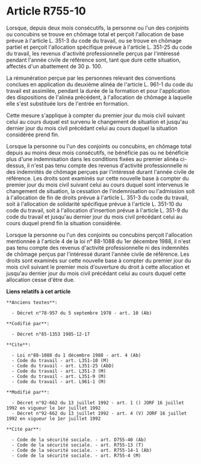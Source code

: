 # Article R755-10

Lorsque, depuis deux mois consécutifs, la personne ou l'un des conjoints ou concubins se trouve en chômage total et perçoit
l'allocation de base prévue à l'article L. 351-3 du code du travail, ou se trouve en chômage partiel et perçoit l'allocation
spécifique prévue à l'article L. 351-25 du code du travail, les revenus d'activité professionnelle perçus par l'intéressé
pendant l'année civile de référence sont, tant que dure cette situation, affectés d'un abattement de 30 p. 100. 

La rémunération perçue par les personnes relevant des conventions conclues en application du deuxième alinéa de l'article L.
961-1 du code du travail est assimilée, pendant la durée de la formation et pour l'application des dispositions de l'alinéa
précédent, à l'allocation de chômage à laquelle elle s'est substituée lors de l'entrée en formation. 

Cette mesure s'applique à compter du premier jour du mois civil suivant celui au cours duquel est survenu le changement de
situation et jusqu'au dernier jour du mois civil précédant celui au cours duquel la situation considérée prend fin. 

Lorsque la personne ou l'un des conjoints ou concubins, en chômage total depuis au moins deux mois consécutifs, ne bénéficie
pas ou ne bénéficie plus d'une indemnisation dans les conditions fixées au premier alinéa ci-dessus, il n'est pas tenu compte
des revenus d'activité professionnelle ni des indemnités de chômage perçues par l'intéressé durant l'année civile de
référence. Les droits sont examinés sur cette nouvelle base à compter du premier jour du mois civil suivant celui au cours
duquel sont intervenus le changement de situation, la cessation de l'indemnisation ou l'admission soit à l'allocation de fin
de droits prévue à l'article L. 351-3 du code du travail, soit à l'allocation de solidarité spécifique prévue à l'article L.
351-10 du code du travail, soit à l'allocation d'insertion prévue à l'article L. 351-9 du code du travail et jusqu'au dernier
jour du mois civil précédant celui au cours duquel prend fin la situation considérée. 

Lorsque la personne ou l'un des conjoints ou concubins perçoit l'allocation   mentionnée à l'article 4 de la loi n° 88-1088
du 1er décembre 1988, il n'est pas tenu compte des revenus d'activité professionnelle ni des indemnités de chômage perçus par
l'intéressé durant l'année civile de référence. Les droits sont examinés sur cette nouvelle base à compter du premier jour du
mois civil suivant le premier mois d'ouverture du droit à cette allocation et jusqu'au dernier jour du mois civil précédant
celui au cours duquel cette allocation cesse d'être due.

**Liens relatifs à cet article**

	**Anciens textes**:

	  - Décret n°78-957 du 5 septembre 1978 - art. 10 (Ab)

	**Codifié par**:

	  - Décret n°85-1353 1985-12-17

	**Cite**:

	  - Loi n°88-1088 du 1 décembre 1988 - art. 4 (Ab)
	  - Code du travail - art. L351-10 (M)
	  - Code du travail - art. L351-25 (AbD)
	  - Code du travail - art. L351-3 (M)
	  - Code du travail - art. L351-9 (M)
	  - Code du travail - art. L961-1 (M)

	**Modifié par**:

	  - Décret n°92-662 du 13 juillet 1992 - art. 1 () JORF 16 juillet 1992 en vigueur le 1er juillet 1992
	  - Décret n°92-662 du 13 juillet 1992 - art. 4 (V) JORF 16 juillet 1992 en vigueur le 1er juillet 1992

	**Cité par**:

	  - Code de la sécurité sociale. - art. D755-40 (Ab)
	  - Code de la sécurité sociale. - art. R755-13 (T)
	  - Code de la sécurité sociale. - art. R755-14-1 (Ab)
	  - Code de la sécurité sociale. - art. R755-4 (M)
